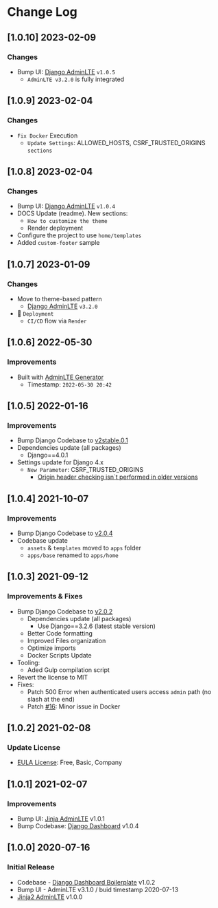 # Change Log

## [1.0.10] 2023-02-09
### Changes

- Bump UI: [Django AdminLTE](https://github.com/app-generator/django-admin-adminlte) `v1.0.5`
  - `AdminLTE v3.2.0` is fully integrated 

## [1.0.9] 2023-02-04
### Changes

- `Fix Docker` Execution
  - `Update Settings`: ALLOWED_HOSTS, CSRF_TRUSTED_ORIGINS `sections`

## [1.0.8] 2023-02-04
### Changes

- Bump UI: [Django AdminLTE](https://github.com/app-generator/django-admin-adminlte) `v1.0.4`
- DOCS Update (readme). New sections:
  - `How to customize the theme`
  - Render deployment
- Configure the project to use `home/templates`
- Added `custom-footer` sample

## [1.0.7] 2023-01-09
### Changes

- Move to theme-based pattern
  - [Django AdminLTE](https://github.com/app-generator/django-admin-adminlte) `v3.2.0`
- 🚀 `Deployment` 
  - `CI/CD` flow via `Render`

## [1.0.6] 2022-05-30
### Improvements

- Built with [AdminLTE Generator](https://appseed.us/generator/adminlte/)
  - Timestamp: `2022-05-30 20:42`

## [1.0.5] 2022-01-16
### Improvements

- Bump Django Codebase to [v2stable.0.1](https://github.com/app-generator/boilerplate-code-django-dashboard/releases)
- Dependencies update (all packages) 
  - Django==4.0.1
- Settings update for Django 4.x
  - `New Parameter`: CSRF_TRUSTED_ORIGINS
    - [Origin header checking isn`t performed in older versions](https://docs.djangoproject.com/en/4.0/ref/settings/#csrf-trusted-origins)  

## [1.0.4] 2021-10-07
### Improvements

- Bump Django Codebase to [v2.0.4](https://github.com/app-generator/boilerplate-code-django-dashboard/releases)
- Codebase update
  - `assets` & `templates` moved to `apps` folder
  - `apps/base` renamed to `apps/home`

## [1.0.3] 2021-09-12
### Improvements & Fixes

- Bump Django Codebase to [v2.0.2](https://github.com/app-generator/boilerplate-code-django-dashboard/releases)
  - Dependencies update (all packages)
    - Use Django==3.2.6 (latest stable version)
  - Better Code formatting
  - Improved Files organization
  - Optimize imports
  - Docker Scripts Update 
- Tooling: 
  - Aded Gulp compilation script
- Revert the license to MIT    
- Fixes: 
  - Patch 500 Error when authenticated users access `admin` path (no slash at the end)
  - Patch [#16](https://github.com/app-generator/boilerplate-code-django-dashboard/issues/16): Minor issue in Docker 

## [1.0.2] 2021-02-08
### Update License

- [EULA License](https://github.com/app-generator/license-eula): Free, Basic, Company

## [1.0.1] 2021-02-07
### Improvements 

- Bump UI: [Jinja AdminLTE](https://github.com/app-generator/jinja-adminlte/releases) v1.0.1
- Bump Codebase: [Django Dashboard](https://github.com/app-generator/boilerplate-code-django-dashboard/releases) v1.0.4

## [1.0.0] 2020-07-16
### Initial Release

- Codebase - [Django Dashboard Boilerplate](https://github.com/app-generator/boilerplate-code-django-dashboard) v1.0.2
- Bump UI - AdminLTE v3.1.0 / buid timestamp 2020-07-13
- [Jinja2 AdminLTE](https://github.com/app-generator/jinja2-adminlte) v1.0.0
